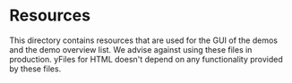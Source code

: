 <!--
 //////////////////////////////////////////////////////////////////////////////
 // @license
 // This file is part of yFiles for HTML 2.5.0.3.
 // Use is subject to license terms.
 //
 // Copyright (c) 2000-2023 by yWorks GmbH, Vor dem Kreuzberg 28,
 // 72070 Tuebingen, Germany. All rights reserved.
 //
 //////////////////////////////////////////////////////////////////////////////
-->
# Resources

This directory contains resources that are used for the GUI of the demos and the demo overview list. We advise against using these files in production. yFiles for HTML doesn't depend on any functionality provided by these files.
